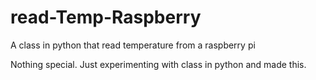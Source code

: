 # read-Temp-Raspberry
A class in python that read temperature from a raspberry pi

Nothing special.
Just experimenting with class in python and made this.

